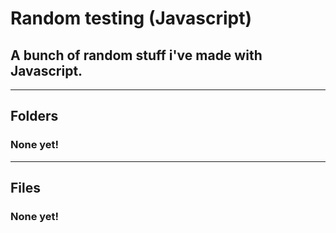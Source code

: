 # Random testing (Javascript)
## A bunch of random stuff i've made with Javascript.

---

## Folders

### None yet!

---

## Files

### None yet!

